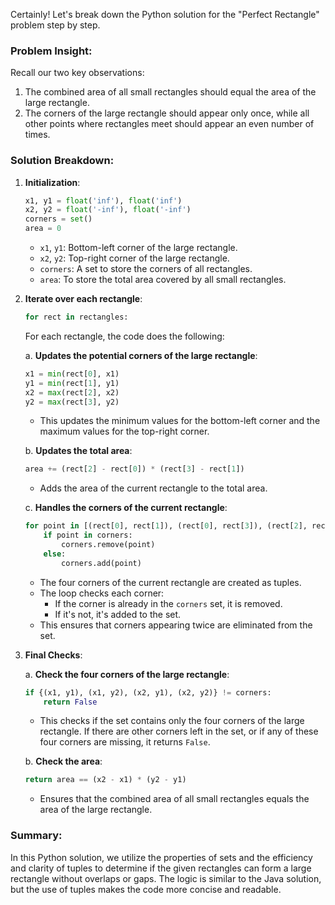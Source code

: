 Certainly! Let's break down the Python solution for the "Perfect Rectangle" problem step by step.

### Problem Insight:

Recall our two key observations:
1. The combined area of all small rectangles should equal the area of the large rectangle.
2. The corners of the large rectangle should appear only once, while all other points where rectangles meet should appear an even number of times.

### Solution Breakdown:

1. **Initialization**:
   ```python
   x1, y1 = float('inf'), float('inf')
   x2, y2 = float('-inf'), float('-inf')
   corners = set()
   area = 0
   ```
   - `x1`, `y1`: Bottom-left corner of the large rectangle.
   - `x2`, `y2`: Top-right corner of the large rectangle.
   - `corners`: A set to store the corners of all rectangles.
   - `area`: To store the total area covered by all small rectangles.

2. **Iterate over each rectangle**:
   ```python
   for rect in rectangles:
   ```
   For each rectangle, the code does the following:

   a. **Updates the potential corners of the large rectangle**:
      ```python
      x1 = min(rect[0], x1)
      y1 = min(rect[1], y1)
      x2 = max(rect[2], x2)
      y2 = max(rect[3], y2)
      ```
      - This updates the minimum values for the bottom-left corner and the maximum values for the top-right corner.

   b. **Updates the total area**:
      ```python
      area += (rect[2] - rect[0]) * (rect[3] - rect[1])
      ```
      - Adds the area of the current rectangle to the total area.

   c. **Handles the corners of the current rectangle**:
      ```python
      for point in [(rect[0], rect[1]), (rect[0], rect[3]), (rect[2], rect[3]), (rect[2], rect[1])]:
          if point in corners:
              corners.remove(point)
          else:
              corners.add(point)
      ```
      - The four corners of the current rectangle are created as tuples.
      - The loop checks each corner: 
          - If the corner is already in the `corners` set, it is removed.
          - If it's not, it's added to the set. 
      - This ensures that corners appearing twice are eliminated from the set.

3. **Final Checks**:

   a. **Check the four corners of the large rectangle**:
      ```python
      if {(x1, y1), (x1, y2), (x2, y1), (x2, y2)} != corners:
          return False
      ```
      - This checks if the set contains only the four corners of the large rectangle. If there are other corners left in the set, or if any of these four corners are missing, it returns `False`.

   b. **Check the area**:
      ```python
      return area == (x2 - x1) * (y2 - y1)
      ```
      - Ensures that the combined area of all small rectangles equals the area of the large rectangle.

### Summary:

In this Python solution, we utilize the properties of sets and the efficiency and clarity of tuples to determine if the given rectangles can form a large rectangle without overlaps or gaps. The logic is similar to the Java solution, but the use of tuples makes the code more concise and readable.
